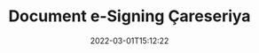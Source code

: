 ---
############################# Static ############################
layout: "product"
date: 2022-03-01T15:12:22
draft: false
#operation: 
#signaturetype: 
#fileformat: 
#productName: Java
lang: ku
#productCode: java
#otherformats: 
#breadcrumb: Put  signature on  for Java
product: "Signature"
product_tag: "signature"

############################# Head ############################
head_title: ".NET, Java, API-yên Cloud & Serlêdanên Îmzekirina Belgeya Serhêl"
head_description: "Ji bo .NET, Java û serîlêdanên ewr-based çareseriya e-îmzaya belgeya tev-di-yek bistînin. Formên belgeyên hevpar ên serhêl bi karanîna taybetmendiya kaş û avêtinê ya hêsan îmze bikin"

############################# Header ############################
title: "Document e-Signing Çareseriya"
description: "Dokument û wêneyên dîjîtal li ser her platformê bi karanîna API-yên me yên maqûl û çareseriyên bingehîn ên sepanê ji bo bernamenûs û bikarhênerên dawîn îmze bikin."

############################# APIs ###############################
apis:
  enable: true

  api:
    # api loop
    - title: "GroupDocs.Signature API-yên Koda Bilind Tê de"
      link: "/signature/"
      label: "Hemî API-yên Koda Bilind bibînin"
      api_product:
        # api_product loop
        - link: "/signature/net/"
          img_alt: "GroupDocs.Signature for .NET"
          image: "https://www.groupdocs.cloud/templates/groupdocs/images/product-logos/groupdocs-signature-net.png"
          product: "GroupDocs.Signature for"
          platform: ".NET"
          content: "Native .NET API ji bo zêdekirin, lêgerîn û verastkirina celebên herî populer ên îmzeya dîjîtal li Microsoft Office, PDF, wêne û cûrbecûr formên din ên di sepanên .NET de."

        # api_product loop
        - link: "/signature/java/"
          img_alt: "GroupDocs.Signature for Java"
          image: "https://www.groupdocs.cloud/templates/groupdocs/images/product-logos/groupdocs-signature-java.png"
          product: "GroupDocs.Signature for"
          platform: "Java"
          content: "Bi kapasîteyên eSignature serîlêdanên Java-yê hêzdar bikin ku bi dîjîtalî cûrbecûr belge û wêneyan li ser her pergala xebitandinê ya ku JDK-ya hatî saz kirin îmze bikin."

    # api loop
    - title: "GroupDocs.Signature Low Code APIs Include"
      link: "https://products.groupdocs.cloud/signature"
      label: "Hemî API-yên Code Low-ê bibînin"
      api_product:
        # api_product loop
        - link: "https://products.groupdocs.cloud/signature/curl"
          img_alt: "GroupDocs.Signature Cloud for cURL"
          image: "https://www.groupdocs.cloud/templates/groupdocscloud/images/sdk/272x272/groupdocs_signature-for-curl.png"
          product: "GroupDocs.Signature"
          platform: "Cloud for cURL"
          content: "Bi API-ya îmzeya belgeyê ya cURL RESTful re bixebitin da ku di hemî formatên belgeyên populer ên wekî PDF, Word, Excel û wêneyan de celebên cûda yên îmzeyan zêde bikin û manîpule bikin."

        # api_product loop
        - link: "https://products.groupdocs.cloud/signature/net"
          img_alt: "GroupDocs.Signature Cloud SDK for .NET"
          image: "https://www.groupdocs.cloud/templates/groupdocscloud/images/sdk/272x272/groupdocs_signature-for-net.png"
          product: "GroupDocs.Signature"
          platform: "Cloud SDK for .NET"
          content: "RESTful API-ya e-îmzayê bi hêsanî bi .NET SDK-ê re bikar bînin da ku di nav sepanên .NET-ê de di gelek formatên belgeyê de îmzeya dîjîtal birêve bibin."

        # api_product loop
        - link: "https://products.groupdocs.cloud/signature/java"
          img_alt: "GroupDocs.Signature Cloud SDK for Java"
          image: "https://www.groupdocs.cloud/templates/groupdocscloud/images/sdk/272x272/groupdocs_signature-for-java.png"
          product: "GroupDocs.Signature"
          platform: "Cloud SDK for Java"
          content: "Taybetmendiyên pêşkeftî yên îmzekirina belgeyê di sepanên java-ya xwe de bi SDK-ya îmzeya belgeyê ya taybetî hatî sêwirandin ji bo Java-yê bicîh bikin."

    # api loop
    - title: "GroupDocs. Îmze No Sepanên Kodê Tê de"
      link: "https://products.groupdocs.app/signature"
      label: "Hemî Serlêdanên No Kodê bibînin"
      api_product:
        # api_product loop
        - link: "https://products.groupdocs.app/signature/total"
          img_alt: "GroupDocs.Signature Total"
          image: "https://www.aspose.cloud/templates/asposeapp/images/products/logo/aspose_signature-app.png"
          product: "GroupDocs.Signature"
          platform: "Total"
          content: "Pelên Microsoft Word, Excel, PowerPoint, Visio & PDF bi nivîs, wêne, Barcode an QR-Code îmze bikin."

        # api_product loop
        - link: "https://products.groupdocs.app/signature/docx"
          img_alt: "GroupDocs.Signature DOCX"
          image: "https://www.aspose.cloud/templates/groupdocsapp/images/products/logo/groupdocs_words-app.png"
          product: "GroupDocs.Signature"
          platform: "DOCX"
          content: "Belgeyên Word-ê bi dîjîtal rasterast ji geroka xwe belaş îmza bikin."

        # api_product loop
        - link: "https://products.groupdocs.app/signature/pdf"
          img_alt: "GroupDocs.Signature PDF"
          image: "https://www.aspose.cloud/templates/groupdocsapp/images/products/logo/groupdocs_pdf-app.png"
          product: "GroupDocs.Signature"
          platform: "PDF"
          content: "e-Pelên PDF-ê bi karanîna nivîs, wêne an barkodê ji hundurê gerokek webê îmze bikin."

############################# Back to top ###############################
back_to_top:
  enable: true
---